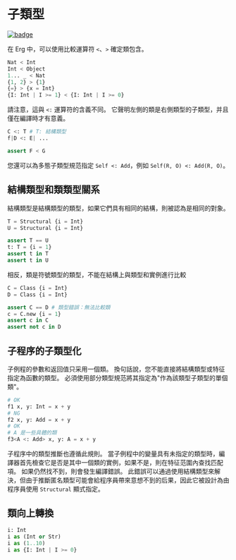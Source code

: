 # 子類型

[![badge](https://img.shields.io/endpoint.svg?url=https%3A%2F%2Fgezf7g7pd5.execute-api.ap-northeast-1.amazonaws.com%2Fdefault%2Fsource_up_to_date%3Fowner%3Derg-lang%26repos%3Derg%26ref%3Dmain%26path%3Ddoc/EN/syntax/type/16_subtyping.md%26commit_hash%3D51de3c9d5a9074241f55c043b9951b384836b258)](https://gezf7g7pd5.execute-api.ap-northeast-1.amazonaws.com/default/source_up_to_date?owner=erg-lang&repos=erg&ref=main&path=doc/EN/syntax/type/16_subtyping.md&commit_hash=51de3c9d5a9074241f55c043b9951b384836b258)

在 Erg 中，可以使用比較運算符 `<`、`>` 確定類包含。

```python
Nat < Int
Int < Object
1... _ < Nat
{1, 2} > {1}
{=} > {x = Int}
{I: Int | I >= 1} < {I: Int | I >= 0}
```

請注意，這與 `<:` 運算符的含義不同。 它聲明左側的類是右側類型的子類型，并且僅在編譯時才有意義。

```python
C <: T # T: 結構類型
f|D <: E| ...

assert F < G
```

您還可以為多態子類型規范指定 `Self <: Add`，例如 `Self(R, O) <: Add(R, O)`。

## 結構類型和類類型關系

結構類型是結構類型的類型，如果它們具有相同的結構，則被認為是相同的對象。

```python
T = Structural {i = Int}
U = Structural {i = Int}

assert T == U
t: T = {i = 1}
assert t in T
assert t in U
```

相反，類是符號類型的類型，不能在結構上與類型和實例進行比較

```python
C = Class {i = Int}
D = Class {i = Int}

assert C == D # 類型錯誤：無法比較類
c = C.new {i = 1}
assert c in C
assert not c in D
```

## 子程序的子類型化

子例程的參數和返回值只采用一個類。
換句話說，您不能直接將結構類型或特征指定為函數的類型。
必須使用部分類型規范將其指定為"作為該類型子類型的單個類"。

```python
# OK
f1 x, y: Int = x + y
# NG
f2 x, y: Add = x + y
# OK
# A 是一些具體的類
f3<A <: Add> x, y: A = x + y
```

子程序中的類型推斷也遵循此規則。 當子例程中的變量具有未指定的類型時，編譯器首先檢查它是否是其中一個類的實例，如果不是，則在特征范圍內查找匹配項。 如果仍然找不到，則會發生編譯錯誤。 此錯誤可以通過使用結構類型來解決，但由于推斷匿名類型可能會給程序員帶來意想不到的后果，因此它被設計為由程序員使用 `Structural` 顯式指定。

## 類向上轉換

```python
i: Int
i as (Int or Str)
i as (1..10)
i as {I: Int | I >= 0}
```
